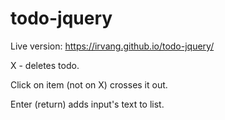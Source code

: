 # todo-jquery
 
Live version: https://irvang.github.io/todo-jquery/

X - deletes todo.

Click on item (not on X) crosses it out.

Enter (return) adds input's text to list.
